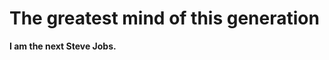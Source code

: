 The greatest mind of this generation
====================================
**I am the next Steve Jobs.**
